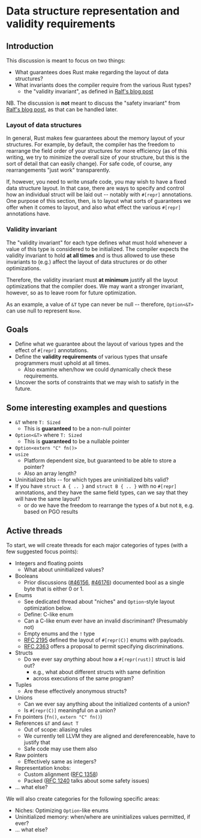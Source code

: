 # Data structure representation and validity requirements

## Introduction

This discussion is meant to focus on two things:

- What guarantees does Rust make regarding the layout of data structures?
- What invariants does the compiler require from the various Rust types?
  - the "validity invariant", as defined in [Ralf's blog post][bp]

NB. The discussion is **not** meant to discuss the "safety invariant"
from [Ralf's blog post][bp], as that can be handled later.

[bp]: https://www.ralfj.de/blog/2018/08/22/two-kinds-of-invariants.html

### Layout of data structures

In general, Rust makes few guarantees about the memory layout of your
structures. For example, by default, the compiler has the freedom to
rearrange the field order of your structures for more efficiency (as
of this writing, we try to minimize the overall size of your
structure, but this is the sort of detail that can easily change). For
safe code, of course, any rearrangements "just work" transparently.

If, however, you need to write unsafe code, you may wish to have a
fixed data structure layout. In that case, there are ways to specify
and control how an individual struct will be laid out -- notably with
`#[repr]` annotations. One purpose of this section, then, is to layout
what sorts of guarantees we offer when it comes to layout, and also
what effect the various `#[repr]` annotations have.

### Validity invariant

The "validity invariant" for each type defines what must hold whenever
a value of this type is considered to be initialized. The compiler expects
the validity invariant to hold **at all times** and is thus allowed to use
these invariants to (e.g.) affect the layout of data structures or do other
optimizations.

Therefore, the validity invariant must **at minimum** justify all the
layout optimizations that the compiler does. We may want a stronger
invariant, however, so as to leave room for future optimization.

As an example, a value of `&T` type can never be null -- therefore,
`Option<&T>` can use null to represent `None`.

## Goals

- Define what we guarantee about the layout of various types
  and the effect of `#[repr]` annotations.
- Define the **validity requirements** of various types that unsafe
  programmers must uphold at all times.
    - Also examine when/how we could dynamically check these requirements.
- Uncover the sorts of constraints that we may wish to satisfy in the
  future.

## Some interesting examples and questions

- `&T` where `T: Sized`
  - This is **guaranteed** to be a non-null pointer
- `Option<&T>` where `T: Sized`
  - This is **guaranteed** to be a nullable pointer
- `Option<extern "C" fn()>`
- `usize`
  - Platform dependent size, but guaranteed to be able to store a pointer?
  - Also an array length?
- Uninitialized bits -- for which types are uninitialized bits valid?
- If you have `struct A { .. }` and `struct B { .. }` with no
  `#[repr]` annotations, and they have the same field types, can we
  say that they will have the same layout?
  - or do we have the freedom to rearrange the types of `A` but not
    `B`, e.g. based on PGO results

## Active threads

To start, we will create threads for each major categories of types
(with a few suggested focus points):

- Integers and floating points
    - What about uninitialized values?
- Booleans
    - Prior discussions ([#46156][], [#46176][]) documented bool as a single
      byte that is either 0 or 1.
- Enums
    - See dedicated thread about "niches" and `Option`-style layout optimization
      below.
    - Define: C-like enum
    - Can a C-like enum ever have an invalid discriminant? (Presumably not)
    - Empty enums and the `!` type
    - [RFC 2195][] defined the layout of `#[repr(C)]` enums with payloads.
    - [RFC 2363][] offers a proposal to permit specifying discriminations.
- Structs
    - Do we ever say *anything* about how a `#[repr(rust)]` struct is laid out?
      - e.g., what about different structs with same definition
      - across executions of the same program?
- Tuples
    - Are these effectively anonymous structs? 
- Unions
    - Can we ever say anything about the initialized contents of a union?
    - Is `#[repr(C)]` meaningful on a union?
- Fn pointers (`fn()`, `extern "C" fn()`)
- References `&T` and `&mut T`
    - Out of scope: aliasing rules
    - We currently tell LLVM they are aligned and dereferenceable, have to justify that
    - Safe code may use them also
- Raw pointers
    - Effectively same as integers?
- Representation knobs:
    - Custom alignment ([RFC 1358])
    - Packed ([RFC 1240] talks about some safety issues)
- ... what else?

We will also create categories for the following specific areas:

- Niches: Optimizing `Option`-like enums
- Uninitialized memory: when/where are uninitializes values permitted, if ever?
- ... what else?


[#46156]: https://github.com/rust-lang/rust/pull/46156
[#46176]: https://github.com/rust-lang/rust/pull/46176
[RFC 2363]: https://github.com/rust-lang/rfcs/pull/2363
[RFC 2195]: https://rust-lang.github.io/rfcs/2195-really-tagged-unions.html
[RFC 1358]: https://rust-lang.github.io/rfcs/1358-repr-align.html
[RFC 1240]: https://rust-lang.github.io/rfcs/1240-repr-packed-unsafe-ref.html
